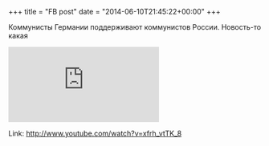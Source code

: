 +++
title = "FB post"
date = "2014-06-10T21:45:22+00:00"
+++

Коммунисты Германии поддерживают коммунистов России. Новость-то какая

![Photo](https://external.xx.fbcdn.net/safe_image.php?d=AQAcMuJrWv4wzZAh&w=130&h=130&url=http%3A%2F%2Fi1.ytimg.com%2Fvi%2Fxfrh_vtTK_8%2Fmaxresdefault.jpg&cfs=1&sx=236&sy=0&sw=720&sh=720&_nc_hash=AQDH4lLDkXOR047w)


Link: http://www.youtube.com/watch?v=xfrh_vtTK_8
